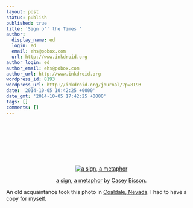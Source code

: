 ```yaml
---
layout: post
status: publish
published: true
title: 'Sign o'' the Times '
author:
  display_name: ed
  login: ed
  email: ehs@pobox.com
  url: http://www.inkdroid.org
author_login: ed
author_email: ehs@pobox.com
author_url: http://www.inkdroid.org
wordpress_id: 8193
wordpress_url: http://inkdroid.org/journal/?p=8193
date: '2014-10-05 10:42:25 +0000'
date_gmt: '2014-10-05 17:42:25 +0000'
tags: []
comments: []
---
```

<p><br><br />
<br><br />
<br><br />
<figure style="text-align: center;">
  <a href="https://secure.flickr.com/photos/maisonbisson/15261784538"><img src="http://inkdroid.org/images/sign.jpg" alt="a sign, a metaphor"></a></p>
<figcaption>
    <a href="https://secure.flickr.com/photos/maisonbisson/15261784538">a sign, a metaphor</a> by <a href="https://twitter.com/misterbisson">Casey Bisson</a>.<br />
  </figcaption>
</figure>
<p>An old acquaintance took this photo in <a href="https://en.wikipedia.org/wiki/Coaldale,_Nevada">Coaldale, Nevada</a>. I had to have a copy for myself.</p>

